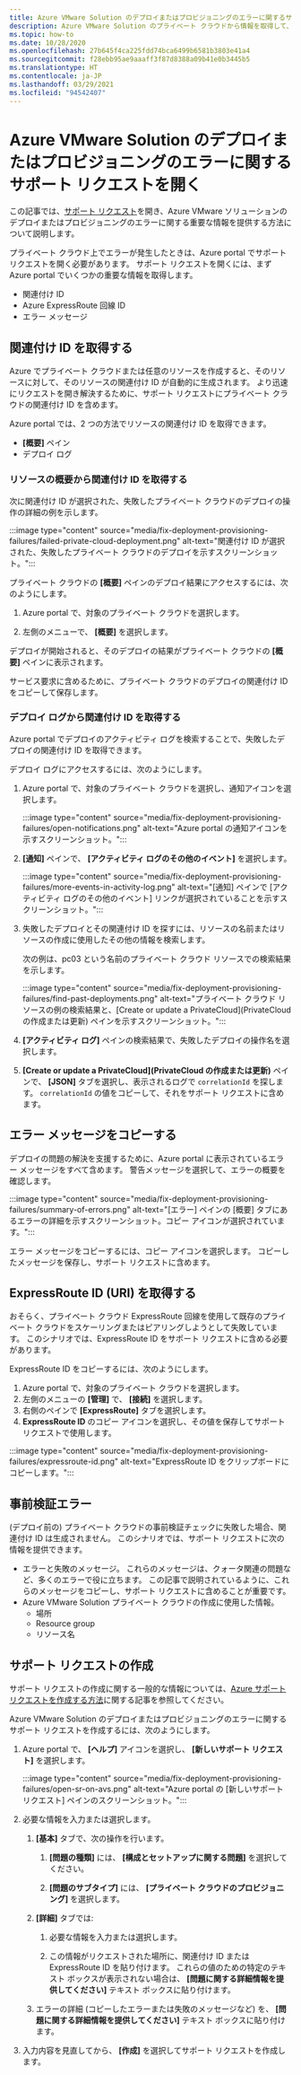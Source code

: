 ```yaml
---
title: Azure VMware Solution のデプロイまたはプロビジョニングのエラーに関するサポート
description: Azure VMware Solution のプライベート クラウドから情報を取得して、Azure VMware Solution のデプロイまたはプロビジョニングのエラーに対するサービス要求を提出します。
ms.topic: how-to
ms.date: 10/28/2020
ms.openlocfilehash: 27b645f4ca225fdd74bca6499b6581b3803e41a4
ms.sourcegitcommit: f28ebb95ae9aaaff3f87d8388a09b41e0b3445b5
ms.translationtype: HT
ms.contentlocale: ja-JP
ms.lasthandoff: 03/29/2021
ms.locfileid: "94542407"
---
```

# <a name="open-a-support-request-for-an-azure-vmware-solution-deployment-or-provisioning-failure"></a>Azure VMware Solution のデプロイまたはプロビジョニングのエラーに関するサポート リクエストを開く

この記事では、[サポート リクエスト](https://rc.portal.azure.com/#create/Microsoft.Support)を開き、Azure VMware ソリューションのデプロイまたはプロビジョニングのエラーに関する重要な情報を提供する方法について説明します。 

プライベート クラウド上でエラーが発生したときは、Azure portal でサポート リクエストを開く必要があります。 サポート リクエストを開くには、まず Azure portal でいくつかの重要な情報を取得します。

- 関連付け ID
- Azure ExpressRoute 回線 ID
- エラー メッセージ

## <a name="get-the-correlation-id"></a>関連付け ID を取得する
 
Azure でプライベート クラウドまたは任意のリソースを作成すると、そのリソースに対して、そのリソースの関連付け ID が自動的に生成されます。 より迅速にリクエストを開き解決するために、サポート リクエストにプライベート クラウドの関連付け ID を含めます。

Azure portal では、2 つの方法でリソースの関連付け ID を取得できます。

* **[概要]** ペイン
* デプロイ ログ
 
 ### <a name="get-the-correlation-id-from-the-resource-overview"></a>リソースの概要から関連付け ID を取得する

次に関連付け ID が選択された、失敗したプライベート クラウドのデプロイの操作の詳細の例を示します。

:::image type="content" source="media/fix-deployment-provisioning-failures/failed-private-cloud-deployment.png" alt-text="関連付け ID が選択された、失敗したプライベート クラウドのデプロイを示すスクリーンショット。":::

プライベート クラウドの **[概要]** ペインのデプロイ結果にアクセスするには、次のようにします。

1. Azure portal で、対象のプライベート クラウドを選択します。

1. 左側のメニューで、 **[概要]** を選択します。

デプロイが開始されると、そのデプロイの結果がプライベート クラウドの **[概要]** ペインに表示されます。

サービス要求に含めるために、プライベート クラウドのデプロイの関連付け ID をコピーして保存します。

### <a name="get-the-correlation-id-from-the-deployment-log"></a>デプロイ ログから関連付け ID を取得する

Azure portal でデプロイのアクティビティ ログを検索することで、失敗したデプロイの関連付け ID を取得できます。

デプロイ ログにアクセスするには、次のようにします。

1. Azure portal で、対象のプライベート クラウドを選択し、通知アイコンを選択します。

   :::image type="content" source="media/fix-deployment-provisioning-failures/open-notifications.png" alt-text="Azure portal の通知アイコンを示すスクリーンショット。":::

1. **[通知]** ペインで、 **[アクティビティ ログのその他のイベント]** を選択します。

    :::image type="content" source="media/fix-deployment-provisioning-failures/more-events-in-activity-log.png" alt-text="[通知] ペインで [アクティビティ ログのその他のイベント] リンクが選択されていることを示すスクリーンショット。":::

1. 失敗したデプロイとその関連付け ID を探すには、リソースの名前またはリソースの作成に使用したその他の情報を検索します。 

    次の例は、pc03 という名前のプライベート クラウド リソースでの検索結果を示します。
 
    :::image type="content" source="media/fix-deployment-provisioning-failures/find-past-deployments.png" alt-text="プライベート クラウド リソースの例の検索結果と、[Create or update a PrivateCloud]\(PrivateCloud の作成または更新\) ペインを示すスクリーンショット。":::
 
1. **[アクティビティ ログ]** ペインの検索結果で、失敗したデプロイの操作名を選択します。

1. **[Create or update a PrivateCloud]\(PrivateCloud の作成または更新\)** ペインで、 **[JSON]** タブを選択し、表示されるログで `correlationId` を探します。 `correlationId` の値をコピーして、それをサポート リクエストに含めます。 
 
## <a name="copy-error-messages"></a>エラー メッセージをコピーする

デプロイの問題の解決を支援するために、Azure portal に表示されているエラー メッセージをすべて含めます。 警告メッセージを選択して、エラーの概要を確認します。
 
:::image type="content" source="media/fix-deployment-provisioning-failures/summary-of-errors.png" alt-text="[エラー] ペインの [概要] タブにあるエラーの詳細を示すスクリーンショット。コピー アイコンが選択されています。":::

エラー メッセージをコピーするには、コピー アイコンを選択します。 コピーしたメッセージを保存し、サポート リクエストに含めます。
 
## <a name="get-the-expressroute-id-uri"></a>ExpressRoute ID (URI) を取得する
 
おそらく、プライベート クラウド ExpressRoute 回線を使用して既存のプライベート クラウドをスケーリングまたはピアリングしようとして失敗しています。 このシナリオでは、ExpressRoute ID をサポート リクエストに含める必要があります。

ExpressRoute ID をコピーするには、次のようにします。

1. Azure portal で、対象のプライベート クラウドを選択します。
1. 左側のメニューの **[管理]** で、 **[接続]** を選択します。 
1. 右側のペインで **[ExpressRoute]** タブを選択します。
1. **ExpressRoute ID** のコピー アイコンを選択し、その値を保存してサポート リクエストで使用します。
 
:::image type="content" source="media/fix-deployment-provisioning-failures/expressroute-id.png" alt-text="ExpressRoute ID をクリップボードにコピーします。"::: 
 
## <a name="pre-validation-failures"></a>事前検証エラー

(デプロイ前の) プライベート クラウドの事前検証チェックに失敗した場合、関連付け ID は生成されません。 このシナリオでは、サポート リクエストに次の情報を提供できます。

- エラーと失敗のメッセージ。 これらのメッセージは、クォータ関連の問題など、多くのエラーで役に立ちます。 この記事で説明されているように、これらのメッセージをコピーし、サポート リクエストに含めることが重要です。
- Azure VMware Solution プライベート クラウドの作成に使用した情報。
  - 場所
  - Resource group
  - リソース名

## <a name="create-your-support-request"></a>サポート リクエストの作成

サポート リクエストの作成に関する一般的な情報については、[Azure サポート リクエストを作成する方法](../azure-portal/supportability/how-to-create-azure-support-request.md)に関する記事を参照してください。 

Azure VMware Solution のデプロイまたはプロビジョニングのエラーに関するサポート リクエストを作成するには、次のようにします。

1. Azure portal で、 **[ヘルプ]** アイコンを選択し、 **[新しいサポート リクエスト]** を選択します。

    :::image type="content" source="media/fix-deployment-provisioning-failures/open-sr-on-avs.png" alt-text="Azure portal の [新しいサポート リクエスト] ペインのスクリーンショット。":::

1. 必要な情報を入力または選択します。

   1. **[基本]** タブで、次の操作を行います。

      1. **[問題の種類]** には、 **[構成とセットアップに関する問題]** を選択してください。

      1. **[問題のサブタイプ]** には、 **[プライベート クラウドのプロビジョニング]** を選択します。

   1. **[詳細]** タブでは:

      1. 必要な情報を入力または選択します。

      1. この情報がリクエストされた場所に、関連付け ID または ExpressRoute ID を貼り付けます。 これらの値のための特定のテキスト ボックスが表示されない場合は、 **[問題に関する詳細情報を提供してください]** テキスト ボックスに貼り付けます。

    1. エラーの詳細 (コピーしたエラーまたは失敗のメッセージなど) を、 **[問題に関する詳細情報を提供してください]** テキスト ボックスに貼り付けます。

1. 入力内容を見直してから、 **[作成]** を選択してサポート リクエストを作成します。
